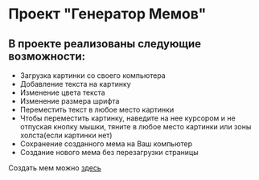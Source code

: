 <h1>Проект "Генератор Мемов"</h1>
<h2>В проекте реализованы следующие возможности:</h2>
<ul>
  <li>Загрузка картинки со своего компьютера</li>
  <li>Добавление текста на картинку </li>
  <li>Изменение цвета текста</li>
  <li>Изменение размера шрифта</li>
  <li>Переместить текст в любое место картинки</li>
  <li>Чтобы переместить картинку, наведите на нее курсором и не отпуская кнопку мышки, тяните в любое место картинки или зоны холста(если картинки нет)</li>
  <li>Сохранение созданного мема на Ваш компьютер</li>
  <li>Создание нового мема без перезагрузки страницы</li>
</ul>
<p>Создать мем можно <a href="https://vasilkrug.github.io/memes/">здесь</a></p>
